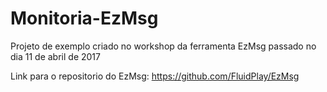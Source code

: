 # Monitoria-EzMsg
Projeto de exemplo criado no workshop da ferramenta EzMsg passado no dia 11 de abril de 2017

Link para o repositorio do EzMsg:
https://github.com/FluidPlay/EzMsg

